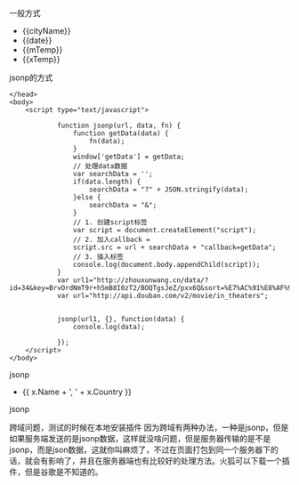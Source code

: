 一般方式
    <!DOCTYPE html>
    <html lang="en">
    <head>
    <meta charset="UTF-8">
    <title>天气</title>
    <script src="../lib/angular.min.js"></script>
    <script>
        var u1="http://zhouxunwang.cn/data/?id=34&key=BrvOrdNmT9r+h5mB8I0zT2/BOQTgsJeZ/pxx6Q&sort=%E7%AC%91%E8%AF%9D&time=1418816972";
            
        var my=angular.module("my",[]);
        my.controller("mys",function ($scope,$http) {
        $scope.city="西安";
        $scope.show=false;
            $scope.show=true;
            $http({
                url:u1
            }).then(function (data) {
            })
        })
    </script>
    </head>
    <body ng-app="my" ng-controller="mys">

    <ul ng-show="show">
        <li>{{cityName}}</li>
        <li>{{date}}</li>
        <li>{{mTemp}}</li>
        <li>{{xTemp}}</li>
    </ul>
    </body>
    </html>
    完整案例
    <!DOCTYPE html>
<html lang="en">
<head>
  <meta charset="UTF-8">
  <title>天气</title>
  <script src="../lib/angular.min.js"></script>
  <script>
    var u1="https://free-api.heweather.com/v5/weather?city=";
    var u2;
    var u3="&key=545d63e185fc48169a43cbabba6e74d2";
    var my=angular.module("my",[]);
    my.controller("mys",function ($scope,$http) {
      $scope.city="西安";
      $scope.show=false;
      
          u2=$scope.city;
          $scope.show=true;
          $http({
            url:u1+u2+u3
          }).then(function (data) {
            $scope.cityName=data.data.HeWeather5[0].basic.city;
            $scope.date=data.data.HeWeather5[0].daily_forecast[0].date;
            $scope.mTemp=data.data.HeWeather5[0].daily_forecast[0].tmp.max;
            $scope.xTemp=data.data.HeWeather5[0].daily_forecast[0].tmp.min;
          	
          })
        $scope.city="";
      
    })
  </script>
</head>
<body ng-app="my" ng-controller="mys">

  <ul ng-show="show">
    <li>{{cityName}}</li>
    <li>{{date}}</li>
    <li>{{mTemp}}</li>
    <li>{{xTemp}}</li>
  </ul>
</body>
</html>


jsonp的方式
<!DOCTYPE html>
<html lang="en">
    <head>
        <meta charset="utf-8">
        <title></title>

    </head>
    <body>
        <script type="text/javascript">
       
        		function jsonp(url, data, fn) {
        			function getData(data) {
        				fn(data);
        			}
        			window['getData'] = getData;
        			// 处理data数据
        			var searchData = '';
        			if(data.length) {
        				searchData = "?" + JSON.stringify(data);
        			}else {
        				searchData = "&";
        			}
        			// 1. 创建script标签
        			var script = document.createElement("script");
        			// 2. 加入callback = 
        			script.src = url + searchData + "callback=getData";
        			// 3. 插入标签
        			console.log(document.body.appendChild(script));
        		}
        		var url1="http://zhouxunwang.cn/data/?id=34&key=BrvOrdNmT9r+h5mB8I0zT2/BOQTgsJeZ/pxx6Q&sort=%E7%AC%91%E8%AF%9D&time=1418816972";
        		var url="http://api.douban.com/v2/movie/in_theaters";
        		
        		
        		jsonp(url1, {}, function(data) {
        			console.log(data);
        		
        		});
        </script>
    </body>
</html>



jsonp
<!DOCTYPE html>
<html>
<head>
    <meta charset="utf-8">
    <script src="http://apps.bdimg.com/libs/angular.js/1.4.6/angular.min.js"></script>
</head>
<body>

<div ng-app="myApp" ng-controller="customersCtrl">
    <ul>
        <li ng-repeat="x in names">
            {{ x.Name + ', ' + x.Country }}
        </li>
    </ul>
</div>

<script>
    var app = angular.module('myApp', []);
    app.controller('customersCtrl', function ($scope, $http) {
        myUrl = "http://zhouxunwang.cn/data/?id=34&key=BrvOrdNmT9r+h5mB8I0zT2/BOQTgsJeZ/pxx6Q&sort=%E7%AC%91%E8%AF%9D&time=1418816972?callback=JSON_CALLBACK";
        $http.jsonp(myUrl).success(
                function (response) {
                    console.log(response);
                    alert("sssssssss");
                  
                }).error(function(info){
                	alert("d");
                	console.log(status);
                });
    });
</script>
</body>
</html>









jsonp



<!DOCTYPE html>
<html lang="en" ng-app="app">
<head>
    <meta charset="UTF-8">
    <title></title>
     <script src="http://apps.bdimg.com/libs/angular.js/1.4.6/angular.min.js"></script>
    <script type="text/javascript">
        var app = angular.module('app',[]);
        app.controller('appCtrl', ['$scope','$http', function ($scope,$http) {
	     myUrl = "http://ctb.qingguo.com/mobile/msetuserinfo?uid=11444915&orgcode=100015&callback=JSON_CALLBACK";
        $http.jsonp(myUrl).success(
                function (response) {
                    console.log(response);
                    alert(response.result);
                    alert(response.data.length);
                    alert(response.desc);
//                    alert(response[0].list);
                });
    }]);
    </script>
</head>
<body>
	<div ng-app="app" ng-controller="appCtrl"></div>
</body>
</html>





跨域问题，测试的时候在本地安装插件
因为跨域有两种办法，一种是jsonp，但是如果服务端发送的是jsonp数据，这样就没啥问题，但是服务器传输的是不是jsonp，而是json数据，这就你叫麻烦了，不过在页面打包到同一个服务器下的话，就会有影响了，并且在服务器端也有比较好的处理方法。火狐可以下载一个插件，但是谷歌是不知道的。












